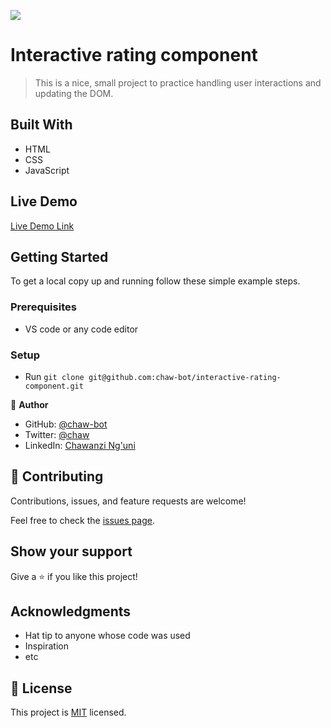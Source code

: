 ![](https://img.shields.io/badge/Microverse-blueviolet)

# Interactive rating component

> This is a nice, small project to practice handling user interactions and updating the DOM.


## Built With

- HTML
- CSS
- JavaScript

## Live Demo

[Live Demo Link](https://livedemo.com)


## Getting Started

To get a local copy up and running follow these simple example steps.

### Prerequisites
- VS code or any code editor

### Setup
- Run `git clone git@github.com:chaw-bot/interactive-rating-component.git`

👤 **Author**

- GitHub: [@chaw-bot](https://github.com/chaw-bot)
- Twitter: [@chaw](https://twitter.com/chawfronaut)
- LinkedIn: [Chawanzi Ng'uni](https://linkedin.com/in/chawanzi-ng-uni)


## 🤝 Contributing

Contributions, issues, and feature requests are welcome!

Feel free to check the [issues page](https://github.com/chaw-bot/interactive-rating-component/issues).

## Show your support

Give a ⭐️ if you like this project!

## Acknowledgments

- Hat tip to anyone whose code was used
- Inspiration
- etc

## 📝 License

This project is [MIT](./MIT.md) licensed.
